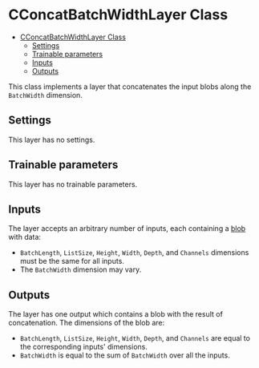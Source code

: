 # CConcatBatchWidthLayer Class

<!-- TOC -->

- [CConcatBatchWidthLayer Class](#cconcatbatchwidthlayer-class)
    - [Settings](#settings)
    - [Trainable parameters](#trainable-parameters)
    - [Inputs](#inputs)
    - [Outputs](#outputs)

<!-- /TOC -->

This class implements a layer that concatenates the input blobs along the `BatchWidth` dimension.

## Settings

This layer has no settings.

## Trainable parameters

This layer has no trainable parameters.

## Inputs

The layer accepts an arbitrary number of inputs, each containing a [blob](../DnnBlob.md) with data:

- `BatchLength`, `ListSize`, `Height`, `Width`, `Depth`, and `Channels` dimensions must be the same for all inputs. 
- The `BatchWidth` dimension may vary.

## Outputs

The layer has one output which contains a blob with the result of concatenation. The dimensions of the blob are:

- `BatchLength`, `ListSize`, `Height`, `Width`, `Depth`, and `Channels` are equal to the corresponding inputs' dimensions.
- `BatchWidth` is equal to the sum of `BatchWidth` over all the inputs.
